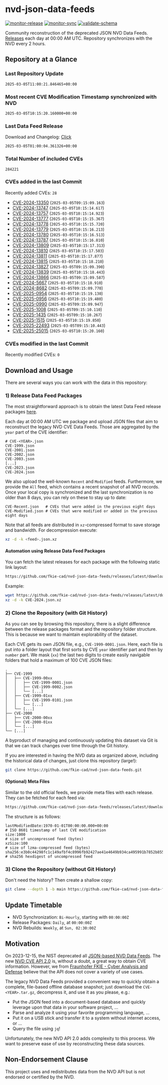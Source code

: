 # nvd-json-data-feeds

[![monitor-release](https://github.com/fkie-cad/nvd-json-data-feeds/actions/workflows/monitor_release.yml/badge.svg)](https://github.com/fkie-cad/nvd-json-data-feeds/actions/workflows/monitor_release.yml)
[![monitor-sync](https://github.com/fkie-cad/nvd-json-data-feeds/actions/workflows/monitor_sync.yml/badge.svg)](https://github.com/fkie-cad/nvd-json-data-feeds/actions/workflows/monitor_sync.yml)
[![validate-schema](https://github.com/fkie-cad/nvd-json-data-feeds/actions/workflows/validate_schema.yml/badge.svg)](https://github.com/fkie-cad/nvd-json-data-feeds/actions/workflows/validate_schema.yml)

Community reconstruction of the deprecated JSON NVD Data Feeds.
[Releases](https://github.com/fkie-cad/nvd-json-data-feeds/releases/latest) each day at 00:00 AM UTC.
Repository synchronizes with the NVD every 2 hours.

## Repository at a Glance

### Last Repository Update

```plain
2025-03-05T11:00:21.846465+00:00
```

### Most recent CVE Modification Timestamp synchronized with NVD

```plain
2025-03-05T10:15:20.160000+00:00
```

### Last Data Feed Release

Download and Changelog: [Click](https://github.com/fkie-cad/nvd-json-data-feeds/releases/latest)

```plain
2025-03-05T01:00:04.361326+00:00
```

### Total Number of included CVEs

```plain
284221
```

### CVEs added in the last Commit

Recently added CVEs: `28`

- [CVE-2024-13350](CVE-2024/CVE-2024-133xx/CVE-2024-13350.json) (`2025-03-05T09:15:09.163`)
- [CVE-2024-13747](CVE-2024/CVE-2024-137xx/CVE-2024-13747.json) (`2025-03-05T10:15:14.617`)
- [CVE-2024-13757](CVE-2024/CVE-2024-137xx/CVE-2024-13757.json) (`2025-03-05T10:15:14.923`)
- [CVE-2024-13777](CVE-2024/CVE-2024-137xx/CVE-2024-13777.json) (`2025-03-05T10:15:15.367`)
- [CVE-2024-13778](CVE-2024/CVE-2024-137xx/CVE-2024-13778.json) (`2025-03-05T10:15:15.720`)
- [CVE-2024-13779](CVE-2024/CVE-2024-137xx/CVE-2024-13779.json) (`2025-03-05T10:15:16.213`)
- [CVE-2024-13780](CVE-2024/CVE-2024-137xx/CVE-2024-13780.json) (`2025-03-05T10:15:16.513`)
- [CVE-2024-13787](CVE-2024/CVE-2024-137xx/CVE-2024-13787.json) (`2025-03-05T10:15:16.810`)
- [CVE-2024-13809](CVE-2024/CVE-2024-138xx/CVE-2024-13809.json) (`2025-03-05T10:15:17.313`)
- [CVE-2024-13810](CVE-2024/CVE-2024-138xx/CVE-2024-13810.json) (`2025-03-05T10:15:17.503`)
- [CVE-2024-13811](CVE-2024/CVE-2024-138xx/CVE-2024-13811.json) (`2025-03-05T10:15:17.877`)
- [CVE-2024-13815](CVE-2024/CVE-2024-138xx/CVE-2024-13815.json) (`2025-03-05T10:15:18.210`)
- [CVE-2024-13827](CVE-2024/CVE-2024-138xx/CVE-2024-13827.json) (`2025-03-05T09:15:09.390`)
- [CVE-2024-13839](CVE-2024/CVE-2024-138xx/CVE-2024-13839.json) (`2025-03-05T10:15:18.443`)
- [CVE-2024-13866](CVE-2024/CVE-2024-138xx/CVE-2024-13866.json) (`2025-03-05T09:15:09.587`)
- [CVE-2024-5667](CVE-2024/CVE-2024-56xx/CVE-2024-5667.json) (`2025-03-05T10:15:18.910`)
- [CVE-2024-8682](CVE-2024/CVE-2024-86xx/CVE-2024-8682.json) (`2025-03-05T09:15:09.770`)
- [CVE-2025-0954](CVE-2025/CVE-2025-09xx/CVE-2025-0954.json) (`2025-03-05T10:15:19.130`)
- [CVE-2025-0956](CVE-2025/CVE-2025-09xx/CVE-2025-0956.json) (`2025-03-05T10:15:19.480`)
- [CVE-2025-0990](CVE-2025/CVE-2025-09xx/CVE-2025-0990.json) (`2025-03-05T09:15:09.947`)
- [CVE-2025-1008](CVE-2025/CVE-2025-10xx/CVE-2025-1008.json) (`2025-03-05T09:15:10.110`)
- [CVE-2025-1435](CVE-2025/CVE-2025-14xx/CVE-2025-1435.json) (`2025-03-05T09:15:10.267`)
- [CVE-2025-1515](CVE-2025/CVE-2025-15xx/CVE-2025-1515.json) (`2025-03-05T10:15:19.850`)
- [CVE-2025-22493](CVE-2025/CVE-2025-224xx/CVE-2025-22493.json) (`2025-03-05T09:15:10.443`)
- [CVE-2025-25015](CVE-2025/CVE-2025-250xx/CVE-2025-25015.json) (`2025-03-05T10:15:20.160`)


### CVEs modified in the last Commit

Recently modified CVEs: `0`



## Download and Usage

There are several ways you can work with the data in this repository:

### 1) Release Data Feed Packages

The most straightforward approach is to obtain the latest Data Feed release packages [here](https://github.com/fkie-cad/nvd-json-data-feeds/releases/latest).

Each day at 00:00 AM UTC we package and upload JSON files that aim to reconstruct the legacy NVD CVE Data Feeds.
Those are aggregated by the `year` part of the CVE identifier:

```
# CVE-<YEAR>.json
CVE-1999.json
CVE-2001.json
CVE-2002.json
CVE-2003.json
[...]
CVE-2023.json
CVE-2024.json
```

We also upload the well-known `Recent` and `Modified` feeds.
Furthermore, we provide the `All` feed, which contains a recent snapshot of all NVD records.
Once your local copy is synchronized and the last synchronization is no older than 8 days, you can rely on these to stay up to date:

```plain
CVE-Recent.json   # CVEs that were added in the previous eight days
CVE-Modified.json # CVEs that were modified or added in the previous eight days
```

Note that all feeds are distributed in `xz`-compressed format to save storage and bandwidth.
For decompression execute:

```sh
xz -d -k <feed>.json.xz
```

#### Automation using Release Data Feed Packages

You can fetch the latest releases for each package with the following static link layout:

```sh
https://github.com/fkie-cad/nvd-json-data-feeds/releases/latest/download/CVE-<YEAR>.json.xz
```

Example:

```sh
wget https://github.com/fkie-cad/nvd-json-data-feeds/releases/latest/download/CVE-2024.json.xz
xz -d -k CVE-2024.json.xz
```

### 2) Clone the Repository (with Git History)

As you can see by browsing this repository, there is a slight difference between the release packages format and the repository folder structure.
This is because we want to maintain explorability of the dataset.

Each CVE gets its own JSON file, e.g., `CVE-1999-0001.json`.
Here, each file is put into a folder layout that first sorts by CVE `year` identifier part and then by `number` part.
We mask (`xx`) the last two digits to create easily navigable folders that hold a maximum of 100 CVE JSON files:

```plain
.
├── CVE-1999
│   ├── CVE-1999-00xx
│   │   ├── CVE-1999-0001.json
│   │   ├── CVE-1999-0002.json
│   │   └── [...]
│   ├── CVE-1999-01xx
│   │   ├── CVE-1999-0101.json
│   │   └── [...]
│   └── [...]
├── CVE-2000
│   ├── CVE-2000-00xx
│   ├── CVE-2000-01xx
│   └── [...]
└── [...]
```

A byproduct of managing and continuously updating this dataset via Git is that we can track changes over time through the Git history.

If you are interested in having the NVD data as organized above, including the historical data of changes, just clone this repository (large!):

```sh
git clone https://github.com/fkie-cad/nvd-json-data-feeds.git
```

#### (Optional) Meta Files

Similar to the old official feeds, we provide meta files with each release. They can be fetched for each feed via:

```sh
https://github.com/fkie-cad/nvd-json-data-feeds/releases/latest/download/CVE-<YEAR>.meta
```

The structure is as follows:

```plain
lastModifiedDate:1970-01-01T00:00:00.000+00:00                          # ISO 8601 timestamp of last CVE modification
size:1000                                                               # size of uncompressed feed (bytes)
xzSize:100                                                              # size of lzma-compressed feed (bytes)
sha256:e3b0c44298fc1c149afbf4c8996fb92427ae41e4649b934ca495991b7852b855 # sha256 hexdigest of uncompressed feed
```

### 3) Clone the Repository (without Git History)

Don't need the history? Then create a shallow copy:

```sh
git clone --depth 1 -b main https://github.com/fkie-cad/nvd-json-data-feeds.git
```


## Update Timetable

* NVD Synchronization: `Bi-Hourly`, starting with `00:00:00Z`
* Release Packages: `Daily`, at `00:00:00Z`
* NVD Rebuilds: `Weekly`, at `Sun, 02:30:00Z`


## Motivation

On 2023-12-15, the NIST deprecated all [JSON-based NVD Data Feeds](https://nvd.nist.gov/vuln/data-feeds#divRetirementBanner-1).
The new [NVD CVE API 2.0](https://nvd.nist.gov/developers/vulnerabilities) is, without a doubt, a great way to obtain CVE information.
However, we from [Fraunhofer FKIE - Cyber Analysis and Defense](https://www.fkie.fraunhofer.de/en/departments/cad.html) believe that the API does not cover a variety of use cases.

The legacy NVD Data Feeds provided a convenient way to quickly obtain a complete, file-based offline database snapshot; just download the `CVE-<YEAR>.tar.gz`, decompress it, and use it as you please, e.g.:

- Put the JSON feed into a document-based database and quickly leverage upon that data in your software project, ...
- Parse and analyze it using your favorite programming language, ...
- Put it on a USB stick and transfer it to a system without internet access, or ...
- Query the file using `jq`!

Unfortunately, the new NVD API 2.0 adds complexity to this process.
We want to preserve ease of use by reconstructing these data sources.

## Non-Endorsement Clause

This project uses and redistributes data from the NVD API but is not endorsed or certified by the NVD.